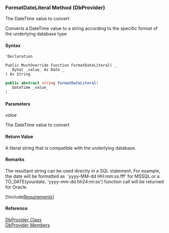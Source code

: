 ﻿### FormatDateLiteral Method (DbProvider)

The DateTime value to convert

Converts a DateTime value to a string according to the specific format of the underlying database type

#### Syntax

```vbnet
'Declaration

Public MustOverride Function FormatDateLiteral( _
   ByVal _value_ As Date _
) As String
```

```csharp
public abstract string FormatDateLiteral( 
   DateTime _value_
)
```

#### Parameters

_value_

The DateTime value to convert

#### Return Value

A literal string that is compatible with the underlying database.

#### Remarks

The resultant string can be used directly in a SQL statement. For example, the date will be formatted as  'yyyy-MM-dd HH:mm:ss.fff' for MSSQL or a TO_DATE(yourdate, 'yyyy-mm-dd hh24:mi:ss') function call will be returned for Oracle.

[!include[Requirements](../partials/requirements.md)]

#### Reference

[DbProvider Class](FChoice.Common~FChoice.Common.Data.DbProvider.md)  
[DbProvider Members](FChoice.Common~FChoice.Common.Data.DbProvider_members.md)